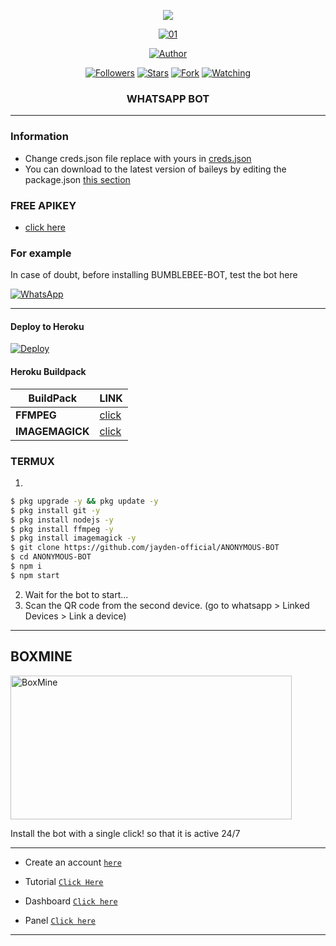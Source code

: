  
<p align="center"> 
<img src="https://komarev.com/ghpvc/?username=jayden-official&color=brightgreen" />

<p align="center">
    <a href="https://ibb.co/N6NMDtn"><img src="https://telegra.ph/file/a1fd461c49539f754af23.jpg" alt="01" border="0" /></a>
<p/>
<p align="center">
<a href="https://github.com/jayden-official"><img title="Author" src="https://img.shields.io/badge/ANONYMOUS-BOT-black?style=for-the-badge&logo=whatsApp"></a>
<p/>
<p align="center">
<a href="https://github.com/jayden-official?tab=followers"><img title="Followers" src="https://img.shields.io/github/followers/jayden-official?label=Followers&style=social"></a>
<a href="https://github.com/jayden-official/ANONYMOUS-BOT/stargazers/"><img title="Stars" src="https://img.shields.io/github/stars/jayden-official/ANONYMOUS-BOT?&style=social"></a>
<a href="https://github.com/jayden-official/ANONYMOUS-BOT/network/members"><img title="Fork" src="https://img.shields.io/github/forks/jayden-official/ANONYMOUS-BOT?style=social"></a>
<a href="https://github.com/jayden-official/ANONYMOUS-BOT/watchers"><img title="Watching" src="https://img.shields.io/github/watchers/jayden-official/ANONYMOUS-BOT?label=Watching&style=social"></a>
</p>



<h3 align="center">WHATSAPP BOT</h3>

***
### Information
- Change creds.json file replace with yours in [creds.json](https://github.com/Jayden-official/ANONYMOUS-BOT/edit/main/AnonymousSession/creds.json)
- You can download to the latest version of baileys by editing the package.json [this section](https://github.com/jayden-official/ANONYMOUS-BOT/blob/main/package.json#L42)

### FREE APIKEY
-  [click here](https://api.fgmods.xyz)

### For example
In case of doubt, before installing BUMBLEBEE-BOT, test the bot here

[![WhatsApp](https://img.shields.io/badge/ANONYMOUS-BOT-25D366?style=for-the-badge&logo=whatsapp&logoColor=white)](https://linkbio.co/6032406az4dFk) 

***

#### Deploy to Heroku
[![Deploy](https://www.herokucdn.com/deploy/button.svg)](https://heroku.com/deploy?template=https://github.com/jayden-official/ANONYMOUS-BOT)

#### Heroku Buildpack
| BuildPack | LINK |
|--------|--------|
| **FFMPEG** |[click](https://github.com/jonathanong/heroku-buildpack-ffmpeg-latest) |
| **IMAGEMAGICK** | [click](https://github.com/DuckyTeam/heroku-buildpack-imagemagick) |

### TERMUX
1. 
```sh
$ pkg upgrade -y && pkg update -y
$ pkg install git -y
$ pkg install nodejs -y
$ pkg install ffmpeg -y
$ pkg install imagemagick -y
$ git clone https://github.com/jayden-official/ANONYMOUS-BOT
$ cd ANONYMOUS-BOT
$ npm i 
$ npm start
```
2. Wait for the bot to start...
3. Scan the QR code from the second device. (go to whatsapp > Linked Devices > Link a device)
---------


## BOXMINE

<a href="https://dash.boxmineworld.com/register?ref=Mb0BN5ny"><img src="https://k.top4top.io/p_2413wh2bh0.jpg" width="450" height="230" alt="BoxMine"/></a>

Install the bot with a single click! so that it is active 24/7

---------
* Create an account [`here`](https://dash.boxmineworld.com/register?ref=Mb0BN5ny)
* Tutorial [`Click Here`](https://youtu.be/xFqjKN1Qt80)

* Dashboard [`Click here`](https://dash.boxmineworld.com)
* Panel [`Click here`](https://panel.boxmineworld.com/)

---------
